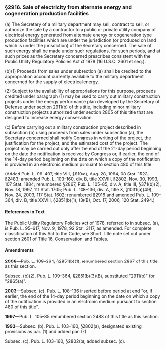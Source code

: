 ### §2916. Sale of electricity from alternate energy and cogeneration production facilities ###

(a) The Secretary of a military department may sell, contract to sell, or authorize the sale by a contractor to a public or private utility company of electrical energy generated from alternate energy or cogeneration type production facilities which are under the jurisdiction (or produced on land which is under the jurisdiction) of the Secretary concerned. The sale of such energy shall be made under such regulations, for such periods, and at such prices as the Secretary concerned prescribes consistent with the Public Utility Regulatory Policies Act of 1978 (16 U.S.C. 2601 et seq.).

(b)(1) Proceeds from sales under subsection (a) shall be credited to the appropriation account currently available to the military department concerned for the supply of electrical energy.

(2) Subject to the availability of appropriations for this purpose, proceeds credited under paragraph (1) may be used to carry out military construction projects under the energy performance plan developed by the Secretary of Defense under section 2911(b) of this title, including minor military construction projects authorized under section 2805 of this title that are designed to increase energy conservation.

(c) Before carrying out a military construction project described in subsection (b) using proceeds from sales under subsection (a), the Secretary concerned shall notify Congress in writing of the project, the justification for the project, and the estimated cost of the project. The project may be carried out only after the end of the 21-day period beginning on the date the notification is received by Congress or, if earlier, the end of the 14-day period beginning on the date on which a copy of the notification is provided in an electronic medium pursuant to section 480 of this title.

(Added Pub. L. 98–407, title VIII, §810(a), Aug. 28, 1984, 98 Stat. 1523, §2483; amended Pub. L. 103–160, div. B, title XXVIII, §2802, Nov. 30, 1993, 107 Stat. 1884; renumbered §2867, Pub. L. 105–85, div. A, title III, §371(b)(2), Nov. 18, 1997, 111 Stat. 1705; Pub. L. 108–136, div. A, title X, §1031(a)(49), Nov. 24, 2003, 117 Stat. 1602; renumbered §2916 and amended Pub. L. 109–364, div. B, title XXVIII, §2851(b)(1), (3)(B), Oct. 17, 2006, 120 Stat. 2494.)

#### References in Text ####

The Public Utility Regulatory Policies Act of 1978, referred to in subsec. (a), is Pub. L. 95–617, Nov. 9, 1978, 92 Stat. 3117, as amended. For complete classification of this Act to the Code, see Short Title note set out under section 2601 of Title 16, Conservation, and Tables.

#### Amendments ####

**2006**—Pub. L. 109–364, §2851(b)(1), renumbered section 2867 of this title as this section.

Subsec. (b)(2). Pub. L. 109–364, §2851(b)(3)(B), substituted "2911(b)" for "2865(a)".

**2003**—Subsec. (c). Pub. L. 108–136 inserted before period at end "or, if earlier, the end of the 14-day period beginning on the date on which a copy of the notification is provided in an electronic medium pursuant to section 480 of this title".

**1997**—Pub. L. 105–85 renumbered section 2483 of this title as this section.

**1993**—Subsec. (b). Pub. L. 103–160, §2802(a), designated existing provisions as par. (1) and added par. (2).

Subsec. (c). Pub. L. 103–160, §2802(b), added subsec. (c).